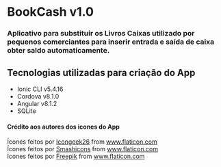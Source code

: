 <h1>BookCash v1.0</h1>

<h3>Aplicativo para substituir os Livros Caixas utilizado por pequenos comerciantes para inserir entrada e saída de caixa obter saldo automaticamente.</h3>

<h2>Tecnologias utilizadas para criação do App</h2>
<ul>
<li>Ionic CLI v5.4.16</li>
<li>Cordova v8.1.0</li>
<li>Angular v8.1.2</li>
<li>SQLite</li>
</ul>

 <h4>Crédito aos autores dos icones do App</h4>
      <div>Ícones feitos por 
        <a href="https://www.flaticon.com/br/autores/icongeek26" title="Icongeek26">Icongeek26</a> from 
        <a href="https://www.flaticon.com/br/" title="Flaticon">www.flaticon.com</a>
      </div>
      <div>Ícones feitos por <a href="https://www.flaticon.com/br/autores/smashicons" title="Smashicons">Smashicons</a> 
      from <a href="https://www.flaticon.com/br/" title="Flaticon">www.flaticon.com</a></div>
      <div>Ícones feitos por <a href="https://www.flaticon.com/br/autores/freepik" title="Freepik">Freepik</a> 
        from <a href="https://www.flaticon.com/br/" title="Flaticon">www.flaticon.com</a></div>
